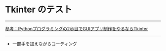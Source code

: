 # Tkinter のテスト
***
[参考：Pythonプログラミングの2歩目でGUIアプリ制作をやるならTkinter](https://www.amazon.co.jp/Python%E3%83%97%E3%83%AD%E3%82%B0%E3%83%A9%E3%83%9F%E3%83%B3%E3%82%B0%E3%81%AE2%E6%AD%A9%E7%9B%AE%E3%81%A7GUI%E3%82%A2%E3%83%97%E3%83%AA%E5%88%B6%E4%BD%9C%E3%82%92%E3%82%84%E3%82%8B%E3%81%AA%E3%82%89Tkinter-%E9%9B%BB%E8%84%B3%E4%B8%96%E7%95%8C-ebook/dp/B0C3GTGZ5V)
***
- 一部手を加えながらコーディング